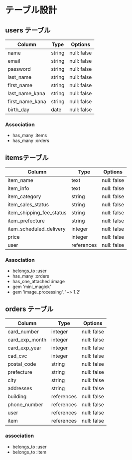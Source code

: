 # テーブル設計

## users テーブル

| Column          | Type   | Options     |
| --------------- | ------ | ----------- |
| name            | string | null: false |
| email           | string | null: false |
| password        | string | null: false |
| last_name       | string | null: false |
| first_name      | string | null: false |
| last_name_kana  | string | null: false |
| first_name_kana | string | null: false |
| birth_day       | date   | null: false |

### Association

* has_many :items
* has_many :orders

## itemsテーブル

| Column                   | Type       | Options     |
| ------------------------ | ---------- | ----------- |
| item_name                | text       | null: false |
| item_info                | text       | null: false |
| item_category            | string     | null: false |
| item_sales_status        | string     | null: false |
| item_shipping_fee_status | string     | null: false |
| item_prefecture          | string     | null: false |
| item_scheduled_delivery  | integer    | null: false |
| price                    | integer    | null: false |
| user                     | references | null: false |

### Association

* belongs_to :user
* has_many :orders
* has_one_attached :image
* gem 'mini_magick'
* gem 'image_processing', '~> 1.2'

## orders テーブル 

| Column         | Type       | Options     |
| -------------- | ---------- | ----------- |
| card_number    | integer    | null: false |
| card_exp_month | integer    | null: false |
| card_exp_year  | integer    | null: false |
| cad_cvc        | integer    | null: false |
| postal_code    | string     | null: false |
| prefecture     | string     | null: false |
| city           | string     | null: false |
| addresses      | string     | null: false |
| building       | references | null: false |
| phone_number   | references | null: false |
| user           | references | null: false |
| item           | references | null: false |

### association

* belongs_to :user
* belongs_to :item